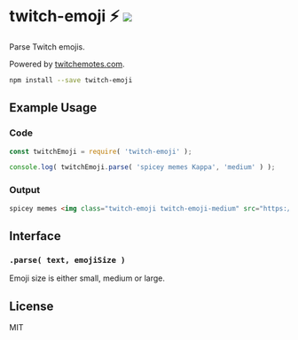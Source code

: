# twitch-emoji :zap: <img src="https://travis-ci.org/JamesFrost/twitch-emoji.svg?branch=master">
Parse Twitch emojis.

Powered by <a href="https://twitchemotes.com">twitchemotes.com</a>.

```bash
npm install --save twitch-emoji
```

## Example Usage
### Code
```js
const twitchEmoji = require( 'twitch-emoji' );

console.log( twitchEmoji.parse( 'spicey memes Kappa', 'medium' ) );

```
### Output
```html
spicey memes <img class="twitch-emoji twitch-emoji-medium" src="https://static-cdn.jtvnw.net/emoticons/v1/25/2.0"/>
```

## Interface
### ``` .parse( text, emojiSize ) ```
Emoji size is either small, medium or large.

## License
MIT
